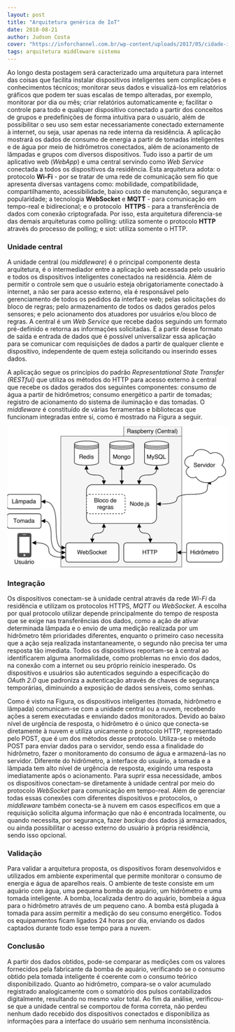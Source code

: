```yaml
---
layout: post
title: "Arquitetura genérica de IoT"
date: 2018-08-21
author: Judson Costa
cover: "https://inforchannel.com.br/wp-content/uploads/2017/05/cidade-inteligente2.jpg"
tags: arquitetura middleware sistema
---
```


Ao longo desta postagem será caracterizado uma arquitetura para internet das coisas que facilita instalar dispositivos inteligentes sem complicações e conhecimentos técnicos; monitorar seus dados e visualizá-los em relatórios gráficos que podem ter suas escalas de tempo alteradas, por exemplo, monitorar por dia ou mês; criar relatórios automaticamente e; facilitar o controle para todo e qualquer dispositivo conectado a partir dos conceitos de grupos e predefinições de forma intuitiva para o usuário, além de possibilitar o seu uso sem estar necessariamente conectado externamente à internet, ou seja, usar apenas na rede interna da residência. A aplicação mostrará os dados de consumo de energia a partir de tomadas inteligentes e de água por meio de hidrômetros conectados, além de acionamento de lâmpadas e grupos com diversos dispositivos. Tudo isso a partir de um aplicativo web (_WebApp_) e uma central servindo como _Web Service_ conectada a todos os dispositivos da residência. Esta arquitetura adota: o protocolo **Wi-Fi** - por se tratar de uma rede de comunicação sem fio que apresenta diversas vantagens como: mobilidade, compatibilidade, compartilhamento, acessibilidade, baixo custo de manutenção, segurança e popularidade; a tecnologia **WebSocket** e **MQTT** - para comunicação em tempo-real e bidirecional; e o protocolo  **HTTPS** - para a transferência de dados com conexão criptografada. Por isso, esta arquitetura diferencia-se das demais arquiteturas como polling: utiliza somente o protocolo **HTTP** através do processo de polling; e siot: utiliza somente o HTTP.

### Unidade central

A unidade central (ou _middleware_) é o principal componente desta arquitetura, é o intermediador entre a aplicação web acessada pelo usuário e todos os dispositivos inteligentes conectados na residência. Além de permitir o controle sem que o usuário esteja obrigatoriamente conectado à internet, a não ser para acesso externo, ela é responsável pelo gerenciamento de todos os pedidos da interface web; pelas solicitações do bloco de regras; pelo armazenamento de todos os dados gerados pelos sensores; e pelo acionamento dos atuadores por usuários e/ou bloco de regras. A central é um _Web Service_ que recebe dados seguindo um formato pré-definido e retorna as informações solicitadas. É a partir desse formato de saída e entrada de dados que é possível universalizar essa aplicação para se comunicar com requisições de dados a partir de qualquer cliente e dispositivo, independente de quem esteja solicitando ou inserindo esses dados.

A aplicação segue os princípios do padrão _Representational State Transfer (RESTful)_ que utiliza os métodos do HTTP para acesso externo à central que recebe os dados gerados dos seguintes componentes: consumo de água a partir de hidrômetros; consumo energético a partir de tomadas; registro de acionamento do sistema de iluminação e das tomadas. O _middleware_ é constituído de várias ferramentas e bibliotecas que funcionam integradas entre si, como é mostrado na Figura a seguir.

![Unidade central](/assets/central.png)

### Integração

Os dispositivos conectam-se à unidade central através da rede _Wi-Fi_ da residência e utilizam os protocolos HTTPS, _MQTT_ ou _WebSocket_. A escolha por qual protocolo utilizar depende principalmente do tempo de resposta que se exige nas transferências dos dados, como a ação de ativar determinada lâmpada e o envio de uma medição realizada por um hidrômetro têm prioridades diferentes, enquanto o primeiro caso necessita que a ação seja realizada instantaneamente, o segundo não precisa ter uma resposta tão imediata. Todos os dispositivos reportam-se à central ao identificarem alguma anormalidade, como problemas no envio dos dados, na conexão com a internet ou seu próprio reinício inesperado. Os dispositivos e usuários são autenticados seguindo a especificação do _OAuth 2.0_ que padroniza a autenticação através de chaves de segurança temporárias, diminuindo a exposição de dados sensíveis, como senhas.

Como é visto na Figura, os dispositivos inteligentes (tomada, hidrômetro e lâmpada) comunicam-se com a unidade central ou a nuvem, recebendo ações a serem executadas e enviando dados monitorados. Devido ao baixo nível de urgência de resposta, o hidrômetro é o único que conecta-se diretamente à nuvem e utiliza unicamente o protocolo HTTP, representado pelo POST, que é um dos métodos desse protocolo. Utiliza-se o método POST para enviar dados para o servidor, sendo essa a finalidade do hidrômetro, fazer o monitoramento do consumo de água e armazená-las no servidor. Diferente do hidrômetro, a interface do usuário, a tomada e a lâmpada tem alto nível de urgência de resposta, exigindo uma resposta imediatamente após o acionamento. Para suprir essa necessidade, ambos os dispositivos conectam-se diretamente à unidade central por meio do protocolo _WebSocket_ para comunicação em tempo-real. Além de gerenciar todas essas conexões com diferentes dispositivos e protocolos, o _middleware_ também conecta-se à nuvem em casos específicos em que a requisição solicita alguma informação que não é encontrada localmente, ou quando necessita, por segurança, fazer _backup_ dos dados já armazenados, ou ainda possibilitar o acesso externo do usuário à própria residência, sendo isso opcional.

### Validação

Para validar a arquitetura proposta, os dispositivos foram desenvolvidos e utilizados em ambiente experimental que permite monitorar o consumo de energia e água de aparelhos reais. O ambiente de teste consiste em um aquário com água, uma pequena bomba de aquário, um hidrômetro e uma tomada inteligente. A bomba, localizada dentro do aquário, bombeia a água para o hidrômetro através de um pequeno cano. A bomba está plugada à tomada para assim permitir a medição do seu consumo energético. Todos os equipamentos ficam ligados 24 horas por dia, enviando os dados captados durante todo esse tempo para a nuvem.

### Conclusão

A partir dos dados obtidos, pode-se comparar as medições com os valores fornecidos pela fabricante da bomba de aquário, verificando se o consumo obtido pela tomada inteligente é coerente com o consumo teórico disponibilizado. Quanto ao hidrômetro, compara-se o valor acumulado registrado analogicamente com o somatório dos pulsos contabilizados digitalmente, resultando no mesmo valor total. Ao fim da análise, verificou-se que a unidade central se comportou de forma correta, não perdeu nenhum dado recebido dos dispositivos conectados e disponibiliza as informações para a interface do usuário sem nenhuma inconsistência.
